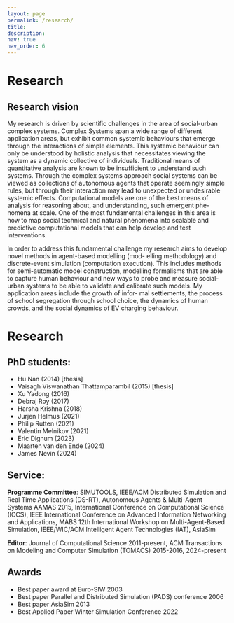 ```yaml
---
layout: page
permalink: /research/
title: 
description: 
nav: true
nav_order: 6
---
```


<div class="publications">
<h1>Research </h1>
</div>

## Research vision
My research is driven by scientific challenges in the area of social-urban complex systems. Complex Systems span a wide range of different application areas, but exhibit common systemic behaviours that emerge through the interactions of simple elements. This systemic behaviour can only be understood by holistic analysis that necessitates viewing the system as a dynamic collective of individuals. Traditional means of quantitative analysis are known to be insufficient to understand such systems. Through the complex systems approach social systems can be viewed as collections of autonomous agents that operate seemingly simple rules, but through their interaction may lead to unexpected or undesirable systemic effects. Computational models are one of the best means of analysis for reasoning about, and understanding, such emergent phe- nomena at scale. One of the most fundamental challenges in this area is how to map social technical and natural phenomena into scalable and predictive computational models that can help develop and test interventions.

In order to address this fundamental challenge my research aims to develop novel methods in agent-based modelling (mod- elling methodology) and discrete-event simulation (computation execution). This includes methods for semi-automatic model construction, modelling formalisms that are able to capture human behaviour and new ways to probe and measure social-urban systems to be able to validate and calibrate such models. My application areas include the growth of infor- mal settlements, the process of school segregation through school choice, the dynamics of human crowds, and the social dynamics of EV charging behaviour.

<div class="publications">
<h1>Research </h1>
</div>


## PhD students:
- Hu Nan (2014) [thesis]
- Vaisagh Viswanathan Thattamparambil (2015) [thesis]
- Xu Yadong (2016)
- Debraj Roy (2017)
- Harsha Krishna (2018)
- Jurjen Helmus (2021)
- Philip Rutten (2021)
- Valentin Melnikov (2021)
- Eric Dignum  (2023)
- Maarten van den Ende (2024)
- James Nevin (2024)


## Service:

**Programme Committee**: SIMUTOOLS, IEEE/ACM Distributed Simulation and Real Time Applications (DS-RT), Autonomous Agents & Multi-Agent Systems AAMAS 2015, International Conference on Computational Science (ICCS), IEEE International Conference on Advanced Information Networking and Applications, MABS 12th International Workshop on Multi-Agent-Based Simulation, IEEE/WIC/ACM Intelligent Agent Technologies (IAT), AsiaSim

**Editor**: Journal of Computational Science 2011-present, ACM Transactions on Modeling and Computer Simulation (TOMACS) 2015-2016, 2024-present

## Awards
- Best paper award at Euro-SIW 2003
- Best paper Parallel and Distributed Simulation (PADS) conference 2006 
- Best paper AsiaSim 2013
- Best Applied Paper Winter Simulation Conference 2022